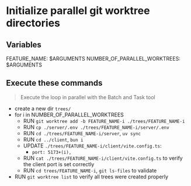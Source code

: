 # Initialize parallel git worktree directories

## Variables
FEATURE_NAME: $ARGUMENTS
NUMBER_OF_PARALLEL_WORKTREES: $ARGUMENTS

## Execute these commands
> Execute the loop in parallel with the Batch and Task tool

- create a new dir `trees/`
- for i in NUMBER_OF_PARALLEL_WORKTREES
  - RUN `git worktree add -b FEATURE_NAME-i ./trees/FEATURE_NAME-i`
  - RUN `cp ./server/.env ./trees/FEATURE_NAME-i/server/.env`
  - RUN `cd ./trees/FEATURE_NAME-i/server`, `uv sync`
  - RUN `cd ../client`, `bun i`
  - UPDATE `./trees/FEATURE_NAME-i/client/vite.config.ts`: 
    - `port: 5173+(i),`
  - RUN `cat ./trees/FEATURE_NAME-i/client/vite.config.ts` to verify the client port is set correctly
  - RUN `cd trees/FEATURE_NAME-i`, `git ls-files` to validate
- RUN `git worktree list` to verify all trees were created properly

